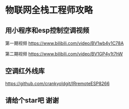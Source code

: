 # 物联网全栈工程师攻略
## 用小程序和esp控制空调视频
第一期视频 https://www.bilibili.com/video/BV1wb4y1C78A

第二期视频 https://www.bilibili.com/video/BV1GP4y1t7hW

## 空调红外线库
https://github.com/crankyoldgit/IRremoteESP8266

## 请给个star吧 谢谢
